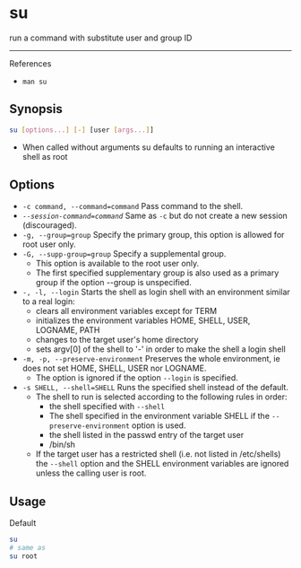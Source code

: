 # su

run a command with substitute user and group ID

---

References

- `man su`

## Synopsis

```bash
su [options...] [-] [user [args...]]
```

- When called without arguments su defaults to running an interactive shell as root

## Options

- `-c command, --command=command` Pass command to the shell.
- _`--session-command=command`_ Same as `-c` but do not create a new session (discouraged).
- `-g, --group=group` Specify the primary group, this option is allowed for root user only.
- `-G, --supp-group=group` Specify a supplemental group.
    - This option is available to the root user only.
    - The first specified supplementary group is also used as a primary group if the option --group is unspecified.
- `-, -l, --login` Starts the shell as login shell with an environment similar to a real login:
    - clears all environment variables except for TERM
    - initializes the environment variables HOME, SHELL, USER, LOGNAME, PATH
    - changes to the target user's home directory
    - sets argv[0] of the shell to '-' in order to make the shell a login shell
- `-m, -p, --preserve-environment` Preserves the whole environment, ie does not set HOME, SHELL, USER nor LOGNAME.
    - The option is ignored if the option `--login` is specified.
- `-s SHELL, --shell=SHELL` Runs the specified shell instead of the default.
    - The shell to run is selected according to the following rules in order:
        - the shell specified with `--shell`
        - The shell specified in the environment variable SHELL if the `--preserve-environment` option is used.
        - the shell listed in the passwd entry of the target user
        - /bin/sh
    - If the target user has a restricted shell (i.e. not listed in /etc/shells) the `--shell` option and the SHELL environment variables are ignored unless the calling user is root.

## Usage

Default

```bash
su
# same as
su root
```
